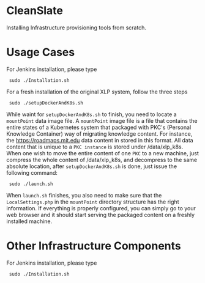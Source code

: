# CleanSlate
Installing Infrastructure provisioning tools from scratch.

# Usage Cases

For Jenkins installation, please type
```
 sudo ./Installation.sh
```

For a fresh installation of the original XLP system, follow the three steps
```
 sudo ./setupDockerAndK8s.sh
```
While waint for <code>setupDockerAndK8s.sh</code> to finish, you need to locate a <code>mountPoint</code> data image file. A <code>mountPoint</code> image file is a file that contains the entire states of a Kubernetes system that packaged with PKC's (Personal Knowledge Container) way of migrating knowledge content.
For instance, the https://roadmaps.mit.edu data content in stored in this format. All data content that is unique to a <code>PKC instance</code> is stored under /data/xlp_k8s. When one wish to move the entire content of one <code>PKC</code> to a new machine, just compress the whole content of /data/xlp_k8s, and decompress to the same absolute location, after <code>setupDockerAndK8s.sh</code> is done, just issue the following command:
```
 sudo ./launch.sh
```

When <code>launch.sh</code> finishes, you also need to make sure that the <code>LocalSettings.php</code> in the <code>mountPoint</code> directory structure has the right information. If everything is properly configured, you can simply go to your web browser and it should start serving the packaged content on a freshly installed machine. 

# Other Infrastructure Components

For Jenkins installation, please type
```
 sudo ./Installation.sh
```

